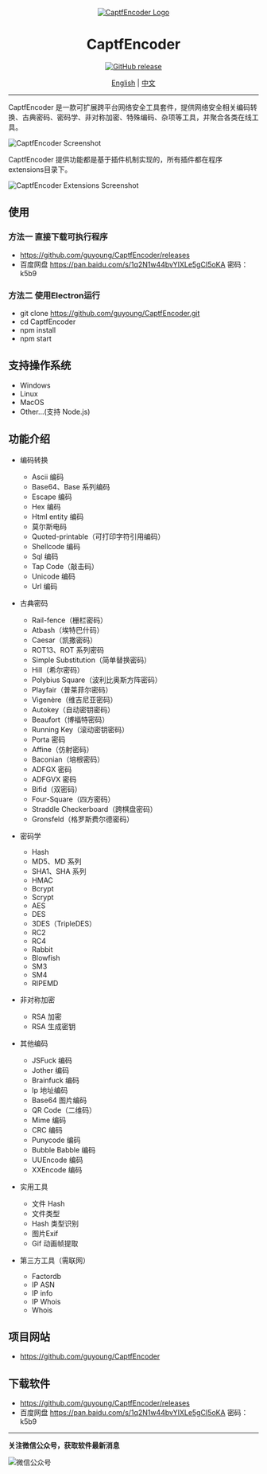 <div align="center">

[![CaptfEncoder Logo](https://github.com/guyoung/CaptfEncoder/raw/master/images/captfencoder-log-1.png)](https://github.com/guyoung/CaptfEncoder)

<h1 align="center">CaptfEncoder</h1>

[![GitHub release](https://img.shields.io/github/release/guyoung/CaptfEncoder.svg)](https://github.com/guyoung/CaptfEncoder/releases/latest)


[English](https://github.com/guyoung/CaptfEncoder/blob/master/README.md) | [中文](https://github.com/guyoung/CaptfEncoder/blob/master/README-zh.md)


</div>

---

CaptfEncoder 是一款可扩展跨平台网络安全工具套件，提供网络安全相关编码转换、古典密码、密码学、非对称加密、特殊编码、杂项等工具，并聚合各类在线工具。

![CaptfEncoder Screenshot](https://github.com/guyoung/CaptfEncoder/raw/master/images/captfencoder-screenshot-1.png)

CaptfEncoder 提供功能都是基于插件机制实现的，所有插件都在程序 extensions目录下。

![CaptfEncoder Extensions Screenshot](https://github.com/guyoung/CaptfEncoder/raw/master/images/captfencoder-screenshot-2.png)

## 使用

### 方法一 直接下载可执行程序

 * <https://github.com/guyoung/CaptfEncoder/releases>
 * 百度网盘 <https://pan.baidu.com/s/1q2N1w44bvYIXLe5gCI5oKA> 密码：k5b9

### 方法二 使用Electron运行

 * git clone https://github.com/guyoung/CaptfEncoder.git
 * cd CaptfEncoder
 * npm install
 * npm start

## 支持操作系统

 * Windows
 * Linux
 * MacOS
 * Other...(支持 Node.js)

## 功能介绍

 * 编码转换
   * Ascii 编码
   * Base64、Base 系列编码
   * Escape 编码
   * Hex 编码
   * Html entity 编码
   * 莫尔斯电码
   * Quoted-printable（可打印字符引用编码）
   * Shellcode 编码 
   * Sql 编码 
   * Tap Code（敲击码）
   * Unicode 编码   
   * Url 编码   

 * 古典密码
   * Rail-fence（栅栏密码）
   * Atbash（埃特巴什码）
   * Caesar（凯撒密码）
   * ROT13、ROT 系列密码
   * Simple Substitution（简单替换密码）
   * Hill（希尔密码）
   * Polybius Square（波利比奥斯方阵密码）
   * Playfair（普莱菲尔密码）
   * Vigenère（维吉尼亚密码）
   * Autokey（自动密钥密码）
   * Beaufort（博福特密码）
   * Running Key（滚动密钥密码）
   * Porta 密码
   * Affine（仿射密码）
   * Baconian（培根密码）
   * ADFGX 密码
   * ADFGVX 密码
   * Bifid（双密码）
   * Four-Square（四方密码）
   * Straddle Checkerboard（跨棋盘密码）
   * Gronsfeld（格罗斯费尔德密码）

 * 密码学
   * Hash
   * MD5、MD 系列
   * SHA1、SHA 系列
   * HMAC
   * Bcrypt
   * Scrypt
   * AES
   * DES
   * 3DES（TripleDES）
   * RC2
   * RC4
   * Rabbit
   * Blowfish 
   * SM3
   * SM4
   * RIPEMD

 * 非对称加密
   * RSA 加密
   * RSA 生成密钥

 * 其他编码
   * JSFuck 编码
   * Jother 编码
   * Brainfuck 编码
   * Ip 地址编码
   * Base64 图片编码 
   * QR Code（二维码）
   * Mime 编码 
   * CRC 编码 
   * Punycode 编码 
   * Bubble Babble 编码 
   * UUEncode 编码 
   * XXEncode 编码 

 * 实用工具  
   * 文件 Hash
   * 文件类型
   * Hash 类型识别
   * 图片Exif
   * Gif 动画帧提取
   
 * 第三方工具（需联网） 
   * Factordb
   * IP ASN
   * IP info
   * IP Whois
   * Whois


## 项目网站

 * <https://github.com/guyoung/CaptfEncoder>

## 下载软件

 * <https://github.com/guyoung/CaptfEncoder/releases>
 * 百度网盘 <https://pan.baidu.com/s/1q2N1w44bvYIXLe5gCI5oKA> 密码：k5b9


------------------------------------------------

**关注微信公众号，获取软件最新消息**

![微信公众号](https://mmbiz.qlogo.cn/mmbiz_jpg/5IMiaY073fa7zxH6f5q5EticlwZPsYQtUnpYHspNiczmNyjtCXnR7LAmvpstK4EycfzIQkciboLh1qtWRcCibEPuDhA/0?wx_fmt=jpeg)
